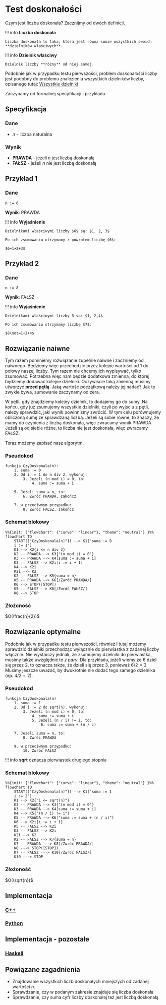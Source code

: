 # Test doskonałości

Czym jest liczba doskonała? Zacznijmy od dwóch definicji.

!!! info
	**Liczba doskonała**
	
	Liczba doskonała to taka, która jest równa sumie wszystkich swoich **dzielników właściwych**.

!!! info
	**Dzielnik właściwy**
	
	Dzielnik liczby **różny** od niej samej.

Podobnie jak w przypadku testu pierwszości, problem doskonałości liczby jest podobny do problemu znalezienia wszystkich dzielników liczby, opisanego tutaj: [Wszystkie dzielniki](divisors.md)

Zaczynamy od formalnej specyfikacji i przykładu.

## Specyfikacja

### Dane

* $n$ - liczba naturalna

### Wynik

* **PRAWDA** - jeżeli $n$ jest liczbą doskonałą
* **FAŁSZ** - jeżeli $n$ nie jest liczbą doskonałą

## Przykład 1

### Dane

```
n := 6
```

**Wynik**: PRAWDA

!!! info
	**Wyjaśnienie**
	
	Dzielnikami właściwymi liczby $6$ są: $1, 2, 3$ 
	
	Po ich zsumowaniu otrzymamy z powrotem liczbę $6$:
	
	$6=1+2+3$ 

## Przykład 2

### Dane

```
n := 8
```

**Wynik**: FAŁSZ

!!! info
	**Wyjaśnienie**
	
	Dzielnikami właściwymi liczby 8 są: $1, 2,4$ 
	
	Po ich zsumowaniu otrzymamy liczbę $7$:
	
	$8\not=1+2+4$ 

## Rozwiązanie naiwne

Tym razem pominiemy rozwiązanie zupełnie naiwne i zaczniemy od naiwnego. Będziemy więc przechodzić przez kolejne wartości od $1$ do połowy naszej liczby. Tym razem nie chcemy ich wypisywać, tylko zsumować. Potrzebna więc nam będzie dodatkowa zmienna, do której będziemy dodawać kolejne dzielniki. Oczywiście taką zmienną musimy utworzyć **przed pętlą**. Jaką wartość początkową należy jej nadać? Jak to zwykle bywa, sumowanie zaczynamy od zera.

W pętli, gdy znajdziemy kolejny dzielnik, to dodajemy go do sumy. Na końcu, gdy już zsumujemy wszystkie dzielniki, czyli po wyjściu z pętli, należy sprawdzić, jaki wynik powinniśmy zwrócić. W tym celu porównujemy obliczoną sumę ze sprawdzaną liczbą. Jeżeli są sobie równe, to znaczy, że mamy do czynienia z liczbą doskonałą, więc zwracamy wynik PRAWDA. Jeżeli są od siebie różne, to liczba nie jest doskonała, więc zwracamy FAŁSZ.

Teraz możemy zapisać nasz algorytm.

### Pseudokod

```
funkcja CzyDoskonala(n):
    1. suma := 0
    2. Od i := 1 do n div 2, wykonuj:
        3. Jeżeli (n mod i) = 0, to:
            4. suma := suma + i
      
    5. Jeżeli suma = n, to:
        6. Zwróć PRAWDA, zakończ
   
    7. w przeciwnym przypadku:
        8. Zwróć FAŁSZ, zakończ
```

### Schemat blokowy

```mermaid
%%{init: {"flowchart": {"curve": "linear"}, "theme": "neutral"} }%%
flowchart TD
	START(["CzyDoskonala(n)"]) --> K1["suma := 0
	i := 1"]
	K1 --> K2{i <= n div 2}
	K2 -- PRAWDA --> K3{"(n mod i) = 0"}
	K3 -- PRAWDA --> K4[suma := suma + i]
	K3 -- FAŁSZ --> K2i[i := i + 1]
	K4 --> K2i
	K2i --> K2
	K2 -- FAŁSZ --> K5{suma = n}
	K5 -- PRAWDA --> K6[/Zwróć PRAWDA/]
	K6 --> STOP([STOP])
	K5 -- FAŁSZ --> K8[/Zwróć FAŁSZ/]
	K8 --> STOP
```

### Złożoność

$O(\frac{n}{2})$

## Rozwiązanie optymalne

Podobnie jak w przypadku testu pierwszości, również i tutaj możemy sprawdzić dzielniki przechodząc wyłącznie do pierwiastka z zadanej liczby włącznie. Nie wystarczy jednak, że zsumujemy dzielniki do pierwiastka, musimy także uwzględnić te *z pary*. Dla przykładu, jeżeli wiemy że 6 dzieli się przez 2, to oznacza także, że dzieli się przez 3, ponieważ $6/2=3$. Musimy jeszcze uważać, by dwukrotnie nie dodać tego samego dzielnika (np. $4/2=2$).

### Pseudokod

```
funkcja CzyDoskonala(n)
    1. suma := 1
    2. Od i := 2 do sqrt(n), wykonuj:
        3. Jeżeli (n mod i) = 0, to:
            4. suma := suma + i
            5. Jeżeli (n / i) != i, to:
                6. suma := suma + (n / i)
            
    7. Jeżeli suma = n, to:
        8. Zwróć PRAWDA
    
    9. w przeciwnym przypadku:
        10. Zwróć FAŁSZ
```

!!! info
	 **sqrt** oznacza pierwiastek drugiego stopnia

### Schemat blokowy

```mermaid
%%{init: {"flowchart": {"curve": "linear"}, "theme": "neutral"} }%%
flowchart TD
	START(["CzyDoskonala(n)"]) --> K1["suma := 1
	i := 2"]
	K1 --> K2{"i <= sqrt(n)"}
	K2 -- PRAWDA --> K3{"(n mod i) = 0"}
	K3 -- PRAWDA --> K4[suma := suma + i]
	K4 --> K5{"(n / i) != i"}
	K5 -- PRAWDA --> K6["suma := suma + (n / i)"]
	K6 --> K2i[i := i + 1]
	K5 -- FAŁSZ --> K2i
	K3 -- FAŁSZ --> K2i
	K2i --> K2
	K2 -- FAŁSZ --> K7{suma = n}
	K7 -- PRAWDA ---> K8[/Zwróć PRAWDA/]
	K8 ---> STOP([STOP])
	K7 -- FAŁSZ ---> K10[/Zwróć FAŁSZ/]
	K10 ---> STOP
```

### Złożoność

$O(\sqrt{n})$ 

## Implementacja

### [C++](../../programming/c++/algorithms/integers/perfect-test.md)

### [Python](../../programming/python/algorithms/integers/perfect-test.md)

## Implementacja - pozostałe

### [Haskell](../../programming/haskell/algorithms/integers/perfect-test.md)

## Powiązane zagadnienia

* Znajdowanie wszystkich liczb doskonałych mniejszych od zadanej wartości $n$.
* Sprawdzanie, czy w podanym zakresie znajduje się liczba doskonała.
* Sprawdzanie, czy suma cyfr liczby doskonałej też jest liczbą doskonałą.
